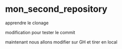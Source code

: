 # mon_second_repository
apprendre le clonage

modification pour tester le commit 

maintenant nous allons modifier sur GH et tirer en local
